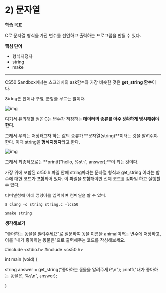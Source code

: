 # 2) 문자열



**학습 목표**

C로 문자열 형식을 가진 변수를 선언하고 출력하는 프로그램을 만들 수 있다.



**핵심 단어**

- 형식지정자
- string
- make



------




CS50 Sandbox에서는 스크래치의 ask함수와 가장 비슷한 것은 **get_string 함수**이다.

String은 단어나 구절, 문장을 부르는 말이다.



![img](https://cphinf.pstatic.net/mooc/20200608_100/1591598828000OHe4e_PNG/mceclip0.png)

여기서 유의해할 점은 C는 변수가 저장하는 **데이터의 종류를 아주 정확하게 명시해줘야 한다**.

그래서 우리는 저장하고자 하는 값의 종류가 **문자열(string)**이라는 것을 알려줘야 한다. 이때 string을 **형식지정자**라고 한다.






![img](https://cphinf.pstatic.net/mooc/20200608_210/1591599993895kgtie_PNG/mceclip0.png)





그래서 최종적으로는 **printf("hello, %s\n", answer);**이 되는 것이다.



가장 위에 포함된 cs50.h 파일 안에 string이라는 문자열 형식과 get_string 이라는 함수에 대한 코드가 포함되어 있다. 이 파일을 포함해야만 전체 코드를 컴파일 하고 실행할 수 있다.



터미널창에 아래 명령어를 입력하여 컴파일을 할 수 있다.

```markup
$ clang -o string string.c -lcs50
```

```markup
$make string
```



**생각해보기**


"좋아하는 동물을 알려주세요"로 질문하여 동물 이름을 animal이라는 변수에 저장하고, 이를 "내가 좋아하는 동물은"으로 출력해주는 코드를 작성해보세요.

\#include <stdio.h>
\#include <cs50.h>

int main (void)
{

string answer = get_string("좋아하는 동물을 알려주세요\n");
printf("내가 좋아하는 동물은, %s\n", answer);

}
